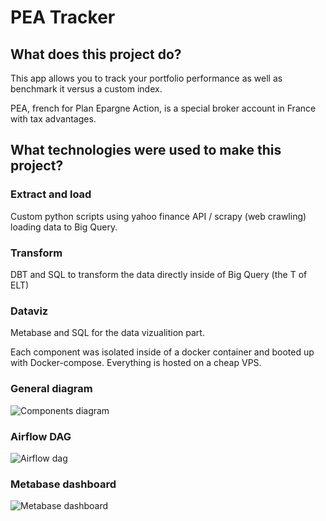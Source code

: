 <h1>PEA Tracker</h1>
<h2>What does this project do?</h2>

This app allows you to track your portfolio performance as well as benchmark it versus a custom index.

PEA, french for Plan Epargne Action, is a special broker account in France with tax advantages.

<h2>What technologies were used to make this project?</h2>

<h3>Extract and load</h3> 

Custom python scripts using yahoo finance API / scrapy (web crawling) loading data to Big Query.

<h3>Transform</h3>
DBT and SQL to transform the data directly inside of Big Query (the T of ELT)

<h3>Dataviz</h3>
Metabase and SQL for the data vizualition part.

Each component was isolated inside of a docker container and booted up with Docker-compose. Everything is hosted on a cheap VPS.

<h3>General diagram</h3>

![Components diagram](https://imgur.com/LEz81NJ.jpg)

<h3>Airflow DAG</h3>

![Airflow dag](https://imgur.com/offfk5l.png) 

<h3>Metabase dashboard</h3>

![Metabase dashboard](https://i.imgur.com/70M5ofx.png)
